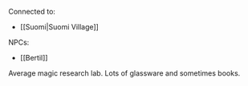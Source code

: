 Connected to:
- [[Suomi|Suomi Village]]

NPCs:
- [[Bertil]]

Average magic research lab. Lots of glassware and sometimes books.
